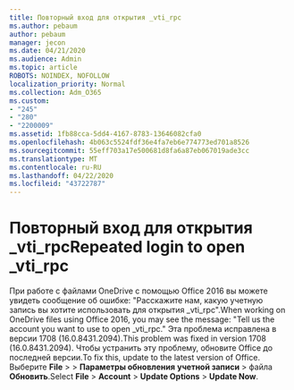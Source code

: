 ```yaml
---
title: Повторный вход для открытия _vti_rpc
ms.author: pebaum
author: pebaum
manager: jecon
ms.date: 04/21/2020
ms.audience: Admin
ms.topic: article
ROBOTS: NOINDEX, NOFOLLOW
localization_priority: Normal
ms.collection: Adm_O365
ms.custom:
- "245"
- "280"
- "2200009"
ms.assetid: 1fb88cca-5dd4-4167-8783-13646082cfa0
ms.openlocfilehash: 4b063c5524fdf36e4fa7eb6e774773ed701a8526
ms.sourcegitcommit: 55eff703a17e500681d8fa6a87eb067019ade3cc
ms.translationtype: MT
ms.contentlocale: ru-RU
ms.lasthandoff: 04/22/2020
ms.locfileid: "43722787"
---
```

# <a name="repeated-login-to-open-_vti_rpc"></a><span data-ttu-id="5cb84-102">Повторный вход для открытия _vti_rpc</span><span class="sxs-lookup"><span data-stu-id="5cb84-102">Repeated login to open _vti_rpc</span></span>

<span data-ttu-id="5cb84-103">При работе с файлами OneDrive с помощью Office 2016 вы можете увидеть сообщение об ошибке: "Расскажите нам, какую учетную запись вы хотите использовать для открытия _vti_rpc".</span><span class="sxs-lookup"><span data-stu-id="5cb84-103">When working on OneDrive files using Office 2016, you may see the message: "Tell us the account you want to use to open _vti_rpc."</span></span> <span data-ttu-id="5cb84-104">Эта проблема исправлена в версии 1708 (16.0.8431.2094).</span><span class="sxs-lookup"><span data-stu-id="5cb84-104">This problem was fixed in version 1708 (16.0.8431.2094).</span></span> <span data-ttu-id="5cb84-105">Чтобы устранить эту проблему, обновите Office до последней версии.</span><span class="sxs-lookup"><span data-stu-id="5cb84-105">To fix this, update to the latest version of Office.</span></span> <span data-ttu-id="5cb84-106">Выберите **File** \> \> **Параметры обновления** **учетной записи** \> файла **Обновить**.</span><span class="sxs-lookup"><span data-stu-id="5cb84-106">Select **File** \> **Account** \> **Update Options** \> **Update Now**.</span></span>
  
